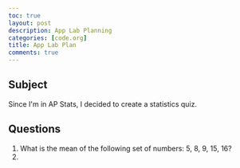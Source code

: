```yaml
---
toc: true
layout: post
description: App Lab Planning
categories: [code.org]
title: App Lab Plan
comments: true
---
```


## Subject

Since I'm in AP Stats, I decided to create a statistics quiz. 

## Questions
1. What is the mean of the following set of numbers: 5, 8, 9, 15, 16?
2. 